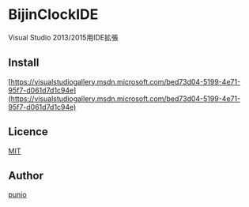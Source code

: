 # BijinClockIDE

Visual Studio 2013/2015用IDE拡張

## Install
[https://visualstudiogallery.msdn.microsoft.com/bed73d04-5199-4e71-95f7-d061d7d1c94e](https://visualstudiogallery.msdn.microsoft.com/bed73d04-5199-4e71-95f7-d061d7d1c94e)

## Licence
[MIT](https://github.com/tcnksm/tool/blob/master/LICENCE)

## Author
[punio](https://github.com/punio)
